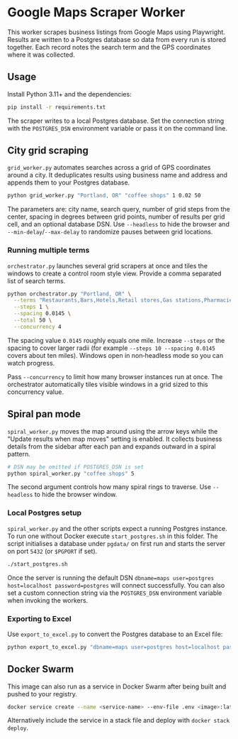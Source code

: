 # Google Maps Scraper Worker

This worker scrapes business listings from Google Maps using Playwright.
Results are written to a Postgres database so data from every run
is stored together. Each record notes the search term and the GPS
coordinates where it was collected.

## Usage

Install Python 3.11+ and the dependencies:

```bash
pip install -r requirements.txt
```

The scraper writes to a local Postgres database. Set the connection string with the
`POSTGRES_DSN` environment variable or pass it on the command line.

## City grid scraping

`grid_worker.py` automates searches across a grid of GPS coordinates around a
city. It deduplicates results using business name and address and appends them
to your Postgres database.

```bash
python grid_worker.py "Portland, OR" "coffee shops" 1 0.02 50
```

The parameters are: city name, search query, number of grid steps from the center, spacing in degrees between grid points, number of results per grid cell, and an optional database DSN. Use `--headless` to hide the browser and `--min-delay`/`--max-delay` to randomize pauses between grid locations.

### Running multiple terms

`orchestrator.py` launches several grid scrapers at once and tiles the windows
to create a control room style view. Provide a comma separated list of search
terms.

```bash
python orchestrator.py "Portland, OR" \
  --terms "Restaurants,Bars,Hotels,Retail stores,Gas stations,Pharmacies,Automotive,Banks,Healthcare,Professional services,Education,Government offices,Entertainment,Construction,Real estate" \
  --steps 1 \
  --spacing 0.0145 \
  --total 50 \
  --concurrency 4
```

The spacing value `0.0145` roughly equals one mile.  Increase `--steps` or the spacing to cover larger radii (for example `--steps 10 --spacing 0.0145` covers about ten miles).  Windows open in non‑headless mode so you can watch progress.

Pass `--concurrency` to limit how many browser instances run at once. The orchestrator automatically tiles visible windows in a grid sized to this concurrency value.

## Spiral pan mode

`spiral_worker.py` moves the map around using the arrow keys while the "Update results when map moves" setting is enabled. It collects business details from the sidebar after each pan and expands outward in a spiral pattern.

```bash
# DSN may be omitted if POSTGRES_DSN is set
python spiral_worker.py "coffee shops" 5

```

The second argument controls how many spiral rings to traverse. Use `--headless` to hide the browser window.

### Local Postgres setup

`spiral_worker.py` and the other scripts expect a running Postgres instance.
To run one without Docker execute `start_postgres.sh` in this folder. The script
initialises a database under `pgdata/` on first run and starts the server on
port `5432` (or `$PGPORT` if set).

```bash
./start_postgres.sh
```

Once the server is running the default DSN `dbname=maps user=postgres host=localhost password=postgres`
will connect successfully. You can also set a custom connection string via the
`POSTGRES_DSN` environment variable when invoking the workers.

### Exporting to Excel

Use `export_to_excel.py` to convert the Postgres database to an Excel file:

```bash
python export_to_excel.py "dbname=maps user=postgres host=localhost password=postgres" results.xlsx
```

## Docker Swarm

This image can also run as a service in Docker Swarm after being built and pushed to your registry.

```bash
docker service create --name <service-name> --env-file .env <image>:latest
```

Alternatively include the service in a stack file and deploy with `docker stack deploy`.
